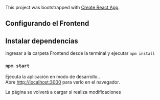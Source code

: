 This project was bootstrapped with [Create React App](https://github.com/facebook/create-react-app).

## Configurando el Frontend


## Instalar dependencias

ingresar a la carpeta Frontend desde la terminal y ejecutar  `npm install`

### `npm start`

Ejecuta la aplicación en modo de desarrollo..<br>
Abre [http://localhost:3000](http://localhost:3000) para verlo en el navegador.

La página se volverá a cargar si realiza modificaciones